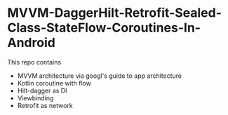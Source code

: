 # MVVM-DaggerHilt-Retrofit-Sealed-Class-StateFlow-Coroutines-In-Android

This repo contains
- MVVM architecture via googl's guide to app architecture 
- Kotlin coroutine with flow
- Hilt-dagger as DI
- Viewbinding
- Retrofit as network 
